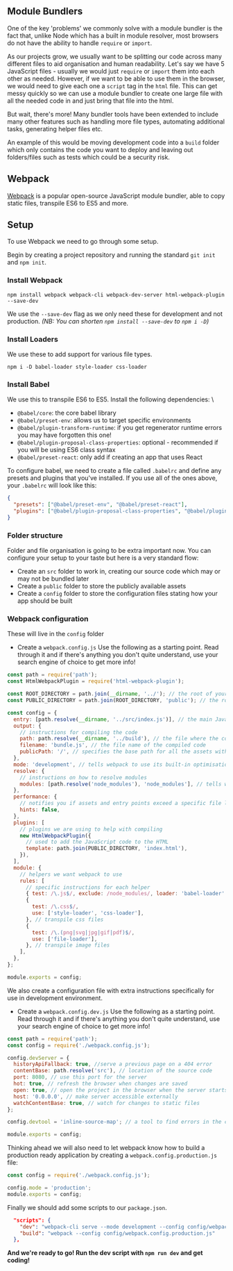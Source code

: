 ## Module Bundlers

One of the key 'problems' we commonly solve with a module bundler is the fact that, unlike Node which has a built in module resolver, most browsers do not have the ability to handle `require` or `import`.

As our projects grow, we usually want to be splitting our code across many different files to aid organisation and human readability. Let's say we have 5 JavaScript files - usually we would just `require` or `import` them into each other as needed. However, if we want to be able to use them in the browser, we would need to give each one a `script` tag in the `html` file. This can get messy quickly so we can use a module bundler to create one large file with all the needed code in and just bring that file into the html.

But wait, there's more! Many bundler tools have been extended to include many other features such as handling more file types, automating additional tasks, generating helper files etc.

An example of this would be moving development code into a `build` folder which only contains the code you want to deploy and leaving out folders/files such as tests which could be a security risk.

## Webpack

[Webpack](https://webpack.js.org/) is a popular open-source JavaScript module bundler, able to copy static files, transpile ES6 to ES5 and more.

## Setup

To use Webpack we need to go through some setup.

Begin by creating a project repository and running the standard `git init` and `npm init`.

### Install Webpack
`npm install webpack webpack-cli webpack-dev-server html-webpack-plugin --save-dev`

We use the `--save-dev` flag as we only need these for development and not production. _(NB: You can shorten `npm install --save-dev` to `npm i -D`)_

### Install Loaders
We use these to add support for various file types.

`npm i -D babel-loader style-loader css-loader`

### Install Babel

We use this to transpile ES6 to ES5. Install the following dependencies: \
- `@babel/core`: the core babel library 
- `@babel/preset-env`: allows us to target specific environments
- `@babel/plugin-transform-runtime`: if you get regenerator runtime errors you may have forgotten this one!
- `@babel/plugin-proposal-class-properties`: optional - recommended if you will be using ES6 class syntax
- `@babel/preset-react`: only add if creating an app that uses React

To configure babel, we need to create a file called `.babelrc` and define any presets and plugins that you've installed. If you use all of the ones above, your `.babelrc` will look like this: 

```json
{
  "presets": ["@babel/preset-env", "@babel/preset-react"],
  "plugins": ["@babel/plugin-proposal-class-properties", "@babel/plugin-transform-runtime"]
}
```

### Folder structure
Folder and file organisation is going to be extra important now. You can configure your setup to your taste but here is a very standard flow:
- Create an `src` folder to work in, creating our source code which may or may not be bundled later
- Create a `public` folder to store the publicly available assets
- Create a `config` folder to store the configuration files stating how your app should be built

### Webpack configuration
These will live in the `config` folder

- Create a `webpack.config.js`
Use the following as a starting point. Read through it and if there's anything you don't quite understand, use your search engine of choice to get more info!
```js
const path = require('path');
const HtmlWebpackPlugin = require('html-webpack-plugin');

const ROOT_DIRECTORY = path.join(__dirname, '../'); // the root of your project
const PUBLIC_DIRECTORY = path.join(ROOT_DIRECTORY, 'public'); // the root of the frontend, i.e. html file

const config = {
  entry: [path.resolve(__dirname, '../src/index.js')], // the main JavaScript file of the project
  output: {
    // instructions for compiling the code
    path: path.resolve(__dirname, '../build'), // the file where the compiled code should go
    filename: 'bundle.js', // the file name of the compiled code
    publicPath: '/', // specifies the base path for all the assets within your application.
  },
  mode: 'development', // tells webpack to use its built-in optimisations according to the mode
  resolve: {
    // instructions on how to resolve modules
    modules: [path.resolve('node_modules'), 'node_modules'], // tells webpack where to look for node_modules
  },
  performance: {
    // notifies you if assets and entry points exceed a specific file limit
    hints: false,
  },
  plugins: [
    // plugins we are using to help with compiling
    new HtmlWebpackPlugin({
      // used to add the JavaScript code to the HTML
      template: path.join(PUBLIC_DIRECTORY, 'index.html'),
    }),
  ],
  module: {
    // helpers we want webpack to use
    rules: [
      // specific instructions for each helper
      { test: /\.js$/, exclude: /node_modules/, loader: 'babel-loader' }, // transpile JavaScript files
      {
        test: /\.css$/,
        use: ['style-loader', 'css-loader'],
      }, // transpile css files
      {
        test: /\.(png|svg|jpg|gif|pdf)$/,
        use: ['file-loader'],
      }, // transpile image files
    ],
  },
};

module.exports = config;
```

We also create a configuration file with extra instructions specifically for use in development environment.

- Create a `webpack.config.dev.js`
Use the following as a starting point. Read through it and if there's anything you don't quite understand, use your search engine of choice to get more info!

```js
const path = require('path');
const config = require('./webpack.config.js');

config.devServer = {
  historyApiFallback: true, //serve a previous page on a 404 error
  contentBase: path.resolve('src'), // location of the source code
  port: 8080, // use this port for the server
  hot: true, // refresh the browser when changes are saved
  open: true, // open the project in the browser when the server starts
  host: '0.0.0.0', // make server accessible externally
  watchContentBase: true, // watch for changes to static files
};

config.devtool = 'inline-source-map'; // a tool to find errors in the compiled code, but show them against the source code for easier debugging

module.exports = config;
```

Thinking ahead we will also need to let webpack know how to build a production ready application by creating a `webpack.config.production.js` file:

```js
const config = require('./webpack.config.js');

config.mode = 'production';
module.exports = config;
```

Finally we should add some scripts to our `package.json`.

```json
  "scripts": {
    "dev": "webpack-cli serve --mode development --config config/webpack.config.dev.js",
    "build": "webpack --config config/webpack.config.production.js"
  },
```

**And we're ready to go! Run the dev script with `npm run dev` and get coding!**
